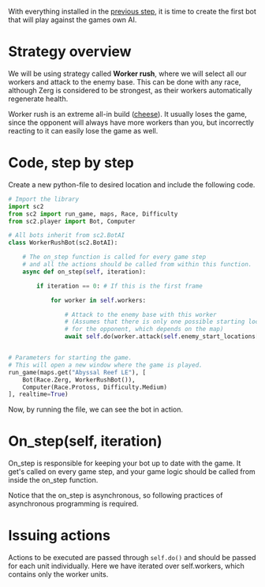 With everything installed in the [previous step](./Getting-started), it is time to create the first bot that will play against the games own AI.

# Strategy overview 

We will be using strategy called **Worker rush**, where we will select all our workers and attack to the enemy base. This can be done with any race, although Zerg is considered to be strongest, as their workers automatically regenerate health.

Worker rush is an extreme all-in build ([cheese](http://liquipedia.net/starcraft2/Cheese)). It usually loses the game, since the opponent will always have more workers than you, but incorrectly reacting to it can easily lose the game as well.

# Code, step by step

Create a new python-file to desired location and include the following code.

```python
# Import the library
import sc2
from sc2 import run_game, maps, Race, Difficulty
from sc2.player import Bot, Computer

# All bots inherit from sc2.BotAI
class WorkerRushBot(sc2.BotAI):

    # The on_step function is called for every game step
    # and all the actions should be called from within this function.
    async def on_step(self, iteration):

        if iteration == 0: # If this is the first frame

            for worker in self.workers:

                # Attack to the enemy base with this worker
                # (Assumes that there is only one possible starting location
                # for the opponent, which depends on the map)
                await self.do(worker.attack(self.enemy_start_locations[0]))      


# Parameters for starting the game.
# This will open a new window where the game is played.
run_game(maps.get("Abyssal Reef LE"), [
    Bot(Race.Zerg, WorkerRushBot()),
    Computer(Race.Protoss, Difficulty.Medium)
], realtime=True)
```

Now, by running the file, we can see the bot in action.

# On_step(self, iteration)
On_step is responsible for keeping your bot up to date with the game. It get's called on every game step, and your game logic should be called from inside the on_step function.

Notice that the on_step is asynchronous, so following practices of asynchronous programming is required.

# Issuing actions
Actions to be executed are passed through `self.do()` and should be passed for each unit individually. Here we have iterated over self.workers, which contains only the worker units.
